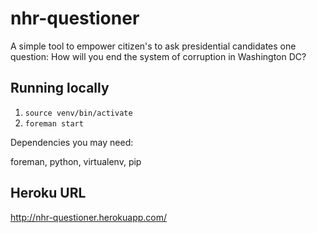 nhr-questioner
==============

A simple tool to empower citizen's to ask presidential candidates one question: How will you end the system of corruption in Washington DC?


Running locally
---------------

1. `source venv/bin/activate`
2. `foreman start`

Dependencies you may need:

foreman, python, virtualenv, pip


Heroku URL
-----------

http://nhr-questioner.herokuapp.com/